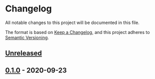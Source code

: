 # Changelog

All notable changes to this project will be documented in this file.

The format is based on [Keep a Changelog](https://keepachangelog.com/en/1.0.0/),
and this project adheres to [Semantic Versioning](https://semver.org/spec/v2.0.0.html).

## [Unreleased]

## [0.1.0] - 2020-09-23

[Unreleased]: https://github.com/giantswarm/event-exporter-app/compare/v0.1.0...HEAD
[0.1.0]: https://github.com/giantswarm/event-exporter-app/releases/tag/v0.1.0
